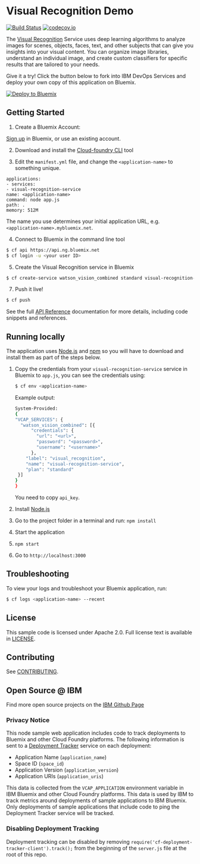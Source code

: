 # Visual Recognition Demo
[![Build Status](https://travis-ci.org/watson-developer-cloud/visual-recognition-nodejs.svg?branch=master)](https://travis-ci.org/watson-developer-cloud/visual-recognition-nodejs?branch=master)
[![codecov.io](https://codecov.io/github/watson-developer-cloud/visual-recognition-nodejs/coverage.svg?branch=master)](https://codecov.io/github/watson-developer-cloud/visual-recognition-nodejs?branch=master)

The [Visual Recognition][visual_recognition_service] Service uses deep learning algorithms to analyze images for scenes, objects, faces, text, and other subjects that can give you insights into your visual content. You can organize image libraries, understand an individual image, and create custom classifiers for specific results that are tailored to your needs.

Give it a try! Click the button below to fork into IBM DevOps Services and deploy your own copy of this application on Bluemix.

[![Deploy to Bluemix](https://bluemix.net/deploy/button.png)](https://bluemix.net/deploy?repository=https://github.com/watson-developer-cloud/visual-recognition-nodejs)

## Getting Started

1. Create a Bluemix Account:

  [Sign up][sign_up] in Bluemix, or use an existing account.

2. Download and install the [Cloud-foundry CLI][cloud_foundry] tool

3. Edit the `manifest.yml` file, and change the `<application-name>` to something unique.
  ```none
applications:
- services:
  - visual-recognition-service
  name: <application-name>
  command: node app.js
  path: .
  memory: 512M
  ```
  The name you use determines your initial application URL, e.g. `<application-name>.mybluemix.net`.

4. Connect to Bluemix in the command line tool
  ```sh
  $ cf api https://api.ng.bluemix.net
  $ cf login -u <your user ID>
  ```

5. Create the Visual Recognition service in Bluemix
  ```sh
  $ cf create-service watson_vision_combined standard visual-recognition-service
  ```

7. Push it live!
  ```sh
  $ cf push
  ```

See the full [API Reference](http://www.ibm.com/smarterplanet/us/en/ibmwatson/developercloud/visual-recognition/api/v3/) documentation for more details, including code snippets and references.

## Running locally
  The application uses [Node.js](http://nodejs.org) and [npm](https://www.npmjs.com) so you will have to download and install them as part of the steps below.

1. Copy the credentials from your `visual-recognition-service` service in Bluemix to `app.js`, you can see the credentials using:

    ```sh
    $ cf env <application-name>
    ```
    Example output:
    ```sh
    System-Provided:
    {
    "VCAP_SERVICES": {
      "watson_vision_combined": [{
          "credentials": {
            "url": "<url>",
            "password": "<password>",
            "username": "<username>"
          },
        "label": "visual_recognition",
        "name": "visual-recognition-service",
        "plan": "standard"
     }]
    }
    }
    ```

    You need to copy `api_key`.

2. Install [Node.js](http://nodejs.org/)
3. Go to the project folder in a terminal and run:
    `npm install`
4. Start the application
5.  `npm start`
6. Go to `http://localhost:3000`

## Troubleshooting

To view your logs and troubleshoot your Bluemix application, run:

  ```sh
  $ cf logs <application-name> --recent
  ```

## License

  This sample code is licensed under Apache 2.0. Full license text is available in [LICENSE](LICENSE).

## Contributing

  See [CONTRIBUTING](CONTRIBUTING.md).

## Open Source @ IBM
  Find more open source projects on the [IBM Github Page](http://ibm.github.io/)

### Privacy Notice

This node sample web application includes code to track deployments to Bluemix and other Cloud Foundry platforms. The following information is sent to a [Deployment Tracker][deploy_track_url] service on each deployment:

* Application Name (`application_name`)
* Space ID (`space_id`)
* Application Version (`application_version`)
* Application URIs (`application_uris`)

This data is collected from the `VCAP_APPLICATION` environment variable in IBM Bluemix and other Cloud Foundry platforms. This data is used by IBM to track metrics around deployments of sample applications to IBM Bluemix. Only deployments of sample applications that include code to ping the Deployment Tracker service will be tracked.

### Disabling Deployment Tracking

Deployment tracking can be disabled by removing `require('cf-deployment-tracker-client').track();` from the beginning of the `server.js` file at the root of this repo.

[deploy_track_url]: https://github.com/cloudant-labs/deployment-tracker
[service_url]: http://www.ibm.com/smarterplanet/us/en/ibmwatson/developercloud/visual-recognition.html
[cloud_foundry]: https://github.com/cloudfoundry/cli
[visual_recognition_service]: https://www.ibm.com/smarterplanet/us/en/ibmwatson/developercloud/visual-recognition.html
[sign_up]: https://console.ng.bluemix.net/registration/
[getting_started]: http://www.ibm.com/smarterplanet/us/en/ibmwatson/developercloud/doc/getting_started/
